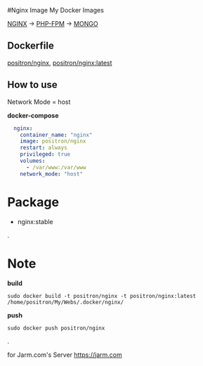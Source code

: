 #Nginx Image
My Docker Images

[NGINX](https://hub.docker.com/r/positron/nginx) -> [PHP-FPM](https://hub.docker.com/r/positron/php) -> [MONGO](https://hub.docker.com/r/positron/mongo)

## Dockerfile
[positron/nginx](https://github.com/positronth/docker-nginx/blob/master/Dockerfile), [positron/nginx:latest](https://github.com/positronth/docker-nginx/blob/master/Dockerfile)

## How to use
Network Mode = host

**docker-compose**
```yaml
  nginx:
    container_name: "nginx"
    image: positron/nginx
    restart: always
    privileged: true
    volumes:
      - /var/www:/var/www
    network_mode: "host"
```

# Package
- nginx:stable

.

# Note
**build**
```
sudo docker build -t positron/nginx -t positron/nginx:latest /home/positron/My/Webs/.docker/nginx/
```
**push**
```
sudo docker push positron/nginx
```

.

for Jarm.com's Server
https://jarm.com
